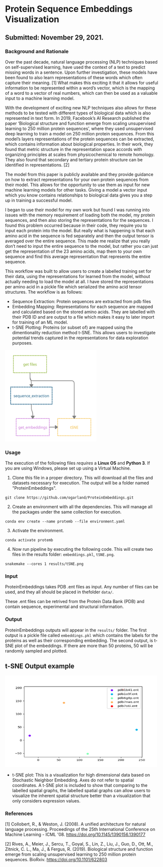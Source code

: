 # Protein Sequence Embeddings Visualization

## Submitted: November 29, 2021.

### Background and Rationale
Over the past decade, natural language processing (NLP) techniques based on self-supervised learning, have used the context of a text to predict missing words in a sentence. Upon further investigation, these models have been found to also learn representations of these words which often capture their meaning. [1] What makes this exciting it that it allows for useful information to be represented within a word’s vector, which is the mapping of a word to a vector of real numbers, which can then be used as a valuable input to a machine learning model. 

With the development of exciting new NLP techniques also allows for these methods to be tested with different types of biological data which is also represented in text form. In 2019, Facebook’s AI Research published the paper ‘Biological structure and function emerge from scaling unsupervised learning to 250 million protein sequences’, where they used unsupervised deep learning to train a model on 250 million protein sequences. From this model’s layers representations of the protein sequences can be extracted, which contains information about biological properties. In their work, they found that metric structure in the representation space accords with organizing principles at scales from physicochemical to remote homology. They also found that secondary and tertiary protein structure can be identified in representations. [2]

The model from this paper is publicly available and they provide guidance on how to extract representations for your own protein sequences from their model. This allows for the opportunity to use them as input for new machine learning models for other tasks. Giving a model a vector input which you know contains relationships to biological data gives you a step up in training a successful model.

I began to use their model for my own work but found I was running into issues with the memory requirement of loading both the model, my protein sequences, and then also storing the representations for the sequences. I found this problem occurred because in their code, they require you to input each protein into the model. But really what is happening is that each amino acid in the sequence is fed separately and then the output tensor is averaged over the entire sequence.  This made me realize that you really don’t need to input the entire sequence to the model, but rather you can just get the representation of the 23 amino acids, map them to your own sequence and find this average representation that represents the entire sequence.

This workflow was built to allow users to create a labelled training set for their data, using the representations for learned from the model, without actually needing to load the model at all. I have stored the representations per amino acid in a pickle file which serialized the amino acid tensor structures. The workflow is as follows:

- Sequence Extraction: Protein sequences are extracted from pdb files
- Embedding Mapping: Representations for each sequence are mapped and calculated based on the stored amino acids. They are labelled with their PDB ID and are output to a file which makes it easy to later import for training of an ML model.
- t-SNE Plotting: Proteins (or subset of) are mapped using the dimentionality reduction method t-SNE. This allows users to investigate potential trends captured in the representations for data exploration purposes.

<img src="https://github.com/ogarland/ProteinEmbeddings/blob/main/workflow.png?raw=true" width="300" height="300">


### Usage
The execution of the following files *requires* a **Linux OS** and **Python 3**. If you are using Windows, please set up using a Virtual Machine.

1. Clone this file in a proper directory. This will download all the files and datasets necessary for execution. The output will be a folder named "ProteinEmbeddings".
```
git clone https://github.com/ogarland/ProteinEmbeddings.git
```
2. Create an environment with all the dependencies. This will manage all the packages under the same collection for execution.
```
conda env create --name protemb --file environment.yaml
```
3. Activate the environment.
```
conda activate protemb
```
4. Now run pipeline by executing the following code. This will create two files in the results folder: `embeddings.pkl`, `tSNE.png`.
```
snakemake --cores 1 results/tSNE.png
```


### Input
ProteinEmbeddings takes PDB .ent files as input. Any number of files can be used, and they all should be placed in thefolder `data/`. 

These .ent files can be retrived from the Protein Data Bank (PDB) and contain sequence, experimental and structural information.

### Output
ProteinEmbeddings outputs will appear in the `results/` folder. The first output is a pickle file called `embeddings.pkl` which contains the labels for the proteins as well as their corresponding embedding. The second output, is t-SNE plot of the embeddings. If there are more than 50 proteins, 50 will be randomly sampled and plotted. 


t-SNE Output example
------------- 
<img src="https://github.com/ogarland/ProteinEmbeddings/blob/main/results/tSNE.png?raw=true" width="500" height="300"> 

- t-SNE plot: This is a visualization for high dimensional data based on Stochastic Neighbor Embedding. Axes do not refer to spatial coordinates. A t-SNE plot is included to show that comparing to the labelled spatial graphs, the labelled spatial graphs can allow users to visualize the inherent spatial structure better than a visualization that only considers expression values. 

### References

[1] Collobert, R., &amp; Weston, J. (2008). A unified architecture for natural language processing. Proceedings of the 25th International Conference on Machine Learning - ICML '08. https://doi.org/10.1145/1390156.1390177 

[2] Rives, A., Meier, J., Sercu, T., Goyal, S., Lin, Z., Liu, J., Guo, D., Ott, M., Zitnick, C. L., Ma, J., &amp; Fergus, R. (2019). Biological structure and function emerge from scaling unsupervised learning to 250 million protein sequences. BioRxiv. https://doi.org/10.1101/622803 
